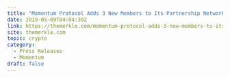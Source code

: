 ```yaml
---
title: "Momentum Protocol Adds 3 New Members to Its Partnership Network"
date: 2019-05-09T04:04:30Z
link: https://themerkle.com/momentum-protocol-adds-3-new-members-to-its-partnership-network/?utm_medium=RSS&utm_source=hune
site: themerkle.com
topic: crypto
category:
  - Press Releases
  - Momentum
draft: false
---
```

